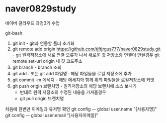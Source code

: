 # naver0829study
네이버 클라우드 과정3기 수업


git-bash

1. git init - git과 연동할 폴더 초기화
2. git remote add origin https://github.com/tjftjrgus777/naver0829study.git - git 원격저장소에 새로 연결
 오류가 나서 새로운 깃 저장소랑 연결이 안될경우
 git remote set-url origin 내 깃 코드주소
5. git branch - branch 조회
6. git add . 또는 git add 파일명 : 해당 파일들을 로컬 저장소에 추가
7. git commit -m 메세지 - 해당 메세지와 함께 위의 파일들을 로컬저장소에 커밋
8. git push origin 브랜치명 - 원격저장소의 해당 브랜치에 소스 보내기
   - 반대로 원격 저장소의 수정된 내용을 가져올경우
   - git pull origin 브랜치명

처음에 한번만 이메일과 유저명 확인
git config -- global user.name "[사용자명]"
git config -- global user.email "[사용자이메일]"
